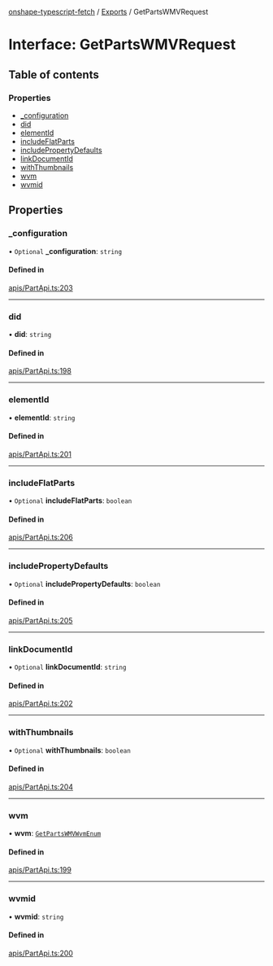 [onshape-typescript-fetch](../README.md) / [Exports](../modules.md) / GetPartsWMVRequest

# Interface: GetPartsWMVRequest

## Table of contents

### Properties

- [\_configuration](GetPartsWMVRequest.md#_configuration)
- [did](GetPartsWMVRequest.md#did)
- [elementId](GetPartsWMVRequest.md#elementid)
- [includeFlatParts](GetPartsWMVRequest.md#includeflatparts)
- [includePropertyDefaults](GetPartsWMVRequest.md#includepropertydefaults)
- [linkDocumentId](GetPartsWMVRequest.md#linkdocumentid)
- [withThumbnails](GetPartsWMVRequest.md#withthumbnails)
- [wvm](GetPartsWMVRequest.md#wvm)
- [wvmid](GetPartsWMVRequest.md#wvmid)

## Properties

### \_configuration

• `Optional` **\_configuration**: `string`

#### Defined in

[apis/PartApi.ts:203](https://github.com/toebes/onshape-typescript-fetch/blob/3e11ae1/apis/PartApi.ts#L203)

___

### did

• **did**: `string`

#### Defined in

[apis/PartApi.ts:198](https://github.com/toebes/onshape-typescript-fetch/blob/3e11ae1/apis/PartApi.ts#L198)

___

### elementId

• **elementId**: `string`

#### Defined in

[apis/PartApi.ts:201](https://github.com/toebes/onshape-typescript-fetch/blob/3e11ae1/apis/PartApi.ts#L201)

___

### includeFlatParts

• `Optional` **includeFlatParts**: `boolean`

#### Defined in

[apis/PartApi.ts:206](https://github.com/toebes/onshape-typescript-fetch/blob/3e11ae1/apis/PartApi.ts#L206)

___

### includePropertyDefaults

• `Optional` **includePropertyDefaults**: `boolean`

#### Defined in

[apis/PartApi.ts:205](https://github.com/toebes/onshape-typescript-fetch/blob/3e11ae1/apis/PartApi.ts#L205)

___

### linkDocumentId

• `Optional` **linkDocumentId**: `string`

#### Defined in

[apis/PartApi.ts:202](https://github.com/toebes/onshape-typescript-fetch/blob/3e11ae1/apis/PartApi.ts#L202)

___

### withThumbnails

• `Optional` **withThumbnails**: `boolean`

#### Defined in

[apis/PartApi.ts:204](https://github.com/toebes/onshape-typescript-fetch/blob/3e11ae1/apis/PartApi.ts#L204)

___

### wvm

• **wvm**: [`GetPartsWMVWvmEnum`](../modules.md#getpartswmvwvmenum-1)

#### Defined in

[apis/PartApi.ts:199](https://github.com/toebes/onshape-typescript-fetch/blob/3e11ae1/apis/PartApi.ts#L199)

___

### wvmid

• **wvmid**: `string`

#### Defined in

[apis/PartApi.ts:200](https://github.com/toebes/onshape-typescript-fetch/blob/3e11ae1/apis/PartApi.ts#L200)
